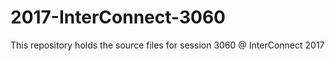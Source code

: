 # 2017-InterConnect-3060
This repository holds the source files for session 3060 @ InterConnect 2017
